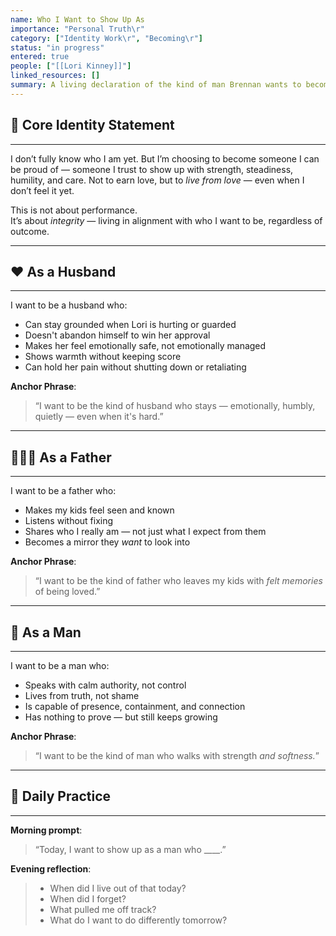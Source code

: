 ```yaml
---
name: Who I Want to Show Up As
importance: "Personal Truth\r"
category: ["Identity Work\r", "Becoming\r"]
status: "in progress"
entered: true
people: ["[[Lori Kinney]]"]
linked_resources: []
summary: A living declaration of the kind of man Brennan wants to become and show up as in his marriage, parenting, inner life, and relationships. Includes anchor phrases and reflection structure to track growth and intention.
---
```


## 🌱 Core Identity Statement  
---
I don’t fully know who I am yet. But I’m choosing to become someone I can be proud of — someone I trust to show up with strength, steadiness, humility, and care. Not to earn love, but to *live from love* — even when I don’t feel it yet.

This is not about performance.  
It’s about *integrity* — living in alignment with who I want to be, regardless of outcome.

---

## ❤️ As a Husband  
---
I want to be a husband who:
- Can stay grounded when Lori is hurting or guarded
- Doesn't abandon himself to win her approval
- Makes her feel emotionally safe, not emotionally managed
- Shows warmth without keeping score
- Can hold her pain without shutting down or retaliating

**Anchor Phrase**:  
> “I want to be the kind of husband who stays — emotionally, humbly, quietly — even when it's hard.”

---

## 👨‍👧‍👦 As a Father  
---
I want to be a father who:
- Makes my kids feel seen and known
- Listens without fixing
- Shares who I really am — not just what I expect from them
- Becomes a mirror they *want* to look into

**Anchor Phrase**:  
> “I want to be the kind of father who leaves my kids with *felt memories* of being loved.”

---

## 💬 As a Man  
---
I want to be a man who:
- Speaks with calm authority, not control
- Lives from truth, not shame
- Is capable of presence, containment, and connection
- Has nothing to prove — but still keeps growing

**Anchor Phrase**:  
> “I want to be the kind of man who walks with strength *and softness.*”

---

## 🧭 Daily Practice  
---
**Morning prompt**:  
> “Today, I want to show up as a man who ____.”

**Evening reflection**:  
> - When did I live out of that today?  
> - When did I forget?  
> - What pulled me off track?  
> - What do I want to do differently tomorrow?